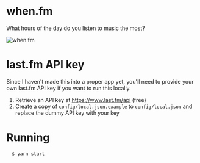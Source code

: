 # when.fm
What hours of the day do you listen to music the most?

![when.fm](https://raw.githubusercontent.com/hanshenrik/when.fm/master/public/when-fm.gif)

# last.fm API key
Since I haven't made this into a proper app yet, you'll need to provide your own last.fm API key if you want to run this locally.

1. Retrieve an API key at https://www.last.fm/api (free)
2. Create a copy of `config/local.json.example` to `config/local.json` and replace the dummy API key with your key

# Running

```
  $ yarn start
```
